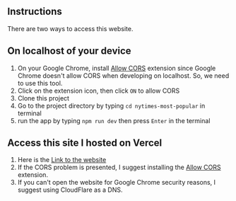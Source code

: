 ## Instructions
There are two ways to access this website.

On localhost of your device
---------------------------
1. On your Google Chrome, install [Allow CORS](https://chrome.google.com/webstore/detail/allow-cors-access-control/lhobafahddgcelffkeicbaginigeejlf?hl=th) extension since Google Chrome doesn't allow CORS when developing on localhost. So, we need to use this tool.
2. Click on the extension icon, then click `ON` to allow CORS
3. Clone this project
4. Go to the project directory by typing `cd nytimes-most-popular` in terminal
5. run the app by typing `npm run dev` then press `Enter` in the terminal

Access this site I hosted on Vercel
-----------------------------------
1. Here is the [Link to the website](https://bitkub-clone-a9acukhzh-sirapavee.vercel.app/)
2. If the CORS problem is presented, I suggest installing the [Allow CORS](https://chrome.google.com/webstore/detail/allow-cors-access-control/lhobafahddgcelffkeicbaginigeejlf?hl=th) extension.
3. If you can't open the website for Google Chrome security reasons, I suggest using CloudFlare as a DNS.